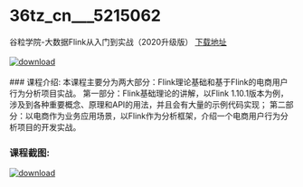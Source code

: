 # 36tz_cn___5215062
谷粒学院-大数据Flink从入门到实战（2020升级版）
[下载地址](http://www.36tz.cn/article/5215062 "下载地址")
<br/></br>[![download](http://36tz.cn/muke_img/2020_08_2-71.png "下载地址")](http://www.36tz.cn/article/5215062 "下载地址")
<br/></br>### 课程介绍:
本课程主要分为两大部分：Flink理论基础和基于Flink的电商用户行为分析项目实战。
第一部分：Flink基础理论的讲解，以Flink 1.10.1版本为例，涉及到各种重要概念、原理和API的用法，并且会有大量的示例代码实现；
第二部分：以电商作为业务应用场景，以Flink作为分析框架，介绍一个电商用户行为分析项目的开发实战。

### 课程截图:
[![download](http://36tz.cn/muke_img/2020_08_1-76.png "下载地址")](http://www.36tz.cn/article/5215062 "下载地址")
